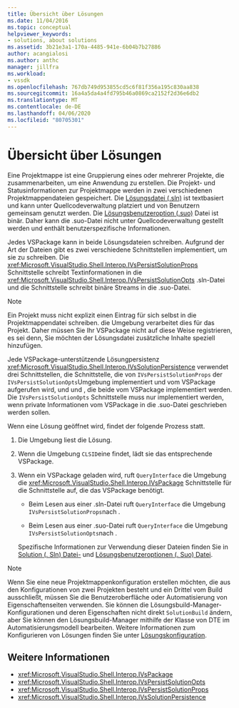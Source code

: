 ```yaml
---
title: Übersicht über Lösungen
ms.date: 11/04/2016
ms.topic: conceptual
helpviewer_keywords:
- solutions, about solutions
ms.assetid: 3b21e3a1-170a-4485-941e-6b04b7b27886
author: acangialosi
ms.author: anthc
manager: jillfra
ms.workload:
- vssdk
ms.openlocfilehash: 767db749d953855cd5c6f81f356a195c830aa838
ms.sourcegitcommit: 16a4a5da4a4fd795b46a0869ca2152f2d36e6db2
ms.translationtype: MT
ms.contentlocale: de-DE
ms.lasthandoff: 04/06/2020
ms.locfileid: "80705301"
---
```

# <a name="solutions-overview"></a>Übersicht über Lösungen

Eine Projektmappe ist eine Gruppierung eines oder mehrerer Projekte, die zusammenarbeiten, um eine Anwendung zu erstellen. Die Projekt- und Statusinformationen zur Projektmappe werden in zwei verschiedenen Projektmappendateien gespeichert. Die [Lösungsdatei (.sln)](solution-dot-sln-file.md) ist textbasiert und kann unter Quellcodeverwaltung platziert und von Benutzern gemeinsam genutzt werden. Die [Lösungsbenutzeroption (.suo)](solution-user-options-dot-suo-file.md) Datei ist binär. Daher kann die .suo-Datei nicht unter Quellcodeverwaltung gestellt werden und enthält benutzerspezifische Informationen.

Jedes VSPackage kann in beide Lösungsdateien schreiben. Aufgrund der Art der Dateien gibt es zwei verschiedene Schnittstellen implementiert, um sie zu schreiben. Die <xref:Microsoft.VisualStudio.Shell.Interop.IVsPersistSolutionProps> Schnittstelle schreibt Textinformationen in die <xref:Microsoft.VisualStudio.Shell.Interop.IVsPersistSolutionOpts> .sln-Datei und die Schnittstelle schreibt binäre Streams in die .suo-Datei.

> [!NOTE]
> Ein Projekt muss nicht explizit einen Eintrag für sich selbst in die Projektmappendatei schreiben. die Umgebung verarbeitet dies für das Projekt. Daher müssen Sie Ihr VSPackage nicht auf diese Weise registrieren, es sei denn, Sie möchten der Lösungsdatei zusätzliche Inhalte speziell hinzufügen.

Jede VSPackage-unterstützende Lösungpersistenz <xref:Microsoft.VisualStudio.Shell.Interop.IVsSolutionPersistence> verwendet drei Schnittstellen, die Schnittstelle, die von `IVsPersistSolutionProps` der `IVsPersistSolutionOpts`Umgebung implementiert und vom VSPackage aufgerufen wird, und und , die beide vom VSPackage implementiert werden. Die `IVsPersistSolutionOpts` Schnittstelle muss nur implementiert werden, wenn private Informationen vom VSPackage in die .suo-Datei geschrieben werden sollen.

Wenn eine Lösung geöffnet wird, findet der folgende Prozess statt.

1. Die Umgebung liest die Lösung.

2. Wenn die Umgebung `CLSID`eine findet, lädt sie das entsprechende VSPackage.

3. Wenn ein VSPackage geladen wird, ruft `QueryInterface` die Umgebung die <xref:Microsoft.VisualStudio.Shell.Interop.IVsPackage> Schnittstelle für die Schnittstelle auf, die das VSPackage benötigt.

   - Beim Lesen aus einer .sln-Datei ruft `QueryInterface` die Umgebung `IVsPersistSolutionProps`nach .

   - Beim Lesen aus einer .suo-Datei ruft `QueryInterface` die Umgebung `IVsPersistSolutionOpts`nach .

   Spezifische Informationen zur Verwendung dieser Dateien finden Sie in [Solution (. Sln) Datei-](../../extensibility/internals/solution-dot-sln-file.md) und [Lösungsbenutzeroptionen (. Suo) Datei](../../extensibility/internals/solution-user-options-dot-suo-file.md).

> [!NOTE]
> Wenn Sie eine neue Projektmappenkonfiguration erstellen möchten, die aus den Konfigurationen von zwei Projekten besteht und ein Drittel vom Build ausschließt, müssen Sie die Benutzeroberfläche oder Automatisierung von Eigenschaftenseiten verwenden. Sie können die Lösungsbuild-Manager-Konfigurationen und deren Eigenschaften nicht direkt `SolutionBuild` ändern, aber Sie können den Lösungsbuild-Manager mithilfe der Klasse von DTE im Automatisierungsmodell bearbeiten. Weitere Informationen zum Konfigurieren von Lösungen finden Sie unter [Lösungskonfiguration](../../extensibility/internals/solution-configuration.md).

## <a name="see-also"></a>Weitere Informationen

- <xref:Microsoft.VisualStudio.Shell.Interop.IVsPackage>
- <xref:Microsoft.VisualStudio.Shell.Interop.IVsPersistSolutionOpts>
- <xref:Microsoft.VisualStudio.Shell.Interop.IVsPersistSolutionProps>
- <xref:Microsoft.VisualStudio.Shell.Interop.IVsSolutionPersistence>
